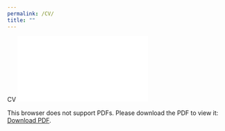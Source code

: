 ```yaml
---
permalink: /CV/
title: ""
---
```

CV
<object data="ahoud-alhazmi.github.io/CV_Ahoud.pdf" type="application/pdf" width="700px" height="700px">
    <embed src="ahoud-alhazmi.github.io/CV_Ahoud.pdf">
        <p>This browser does not support PDFs. Please download the PDF to view it: <a href="ahoud-alhazmi.github.io/CV_Ahoud.pdf">Download PDF</a>.</p>
    </embed>
</object>
